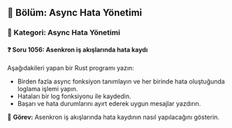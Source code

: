## 📘 Bölüm: Async Hata Yönetimi
### 🔹 Kategori: Async Hata Yönetimi
#### ❓ Soru 1056: Asenkron iş akışlarında hata kaydı

Aşağıdakileri yapan bir Rust programı yazın:

- Birden fazla async fonksiyon tanımlayın ve her birinde hata oluştuğunda loglama işlemi yapın.
- Hataları bir log fonksiyonu ile kaydedin.
- Başarı ve hata durumlarını ayırt ederek uygun mesajlar yazdırın.

🔧 **Görev:** Asenkron iş akışlarında hata kaydının nasıl yapılacağını gösterin.
